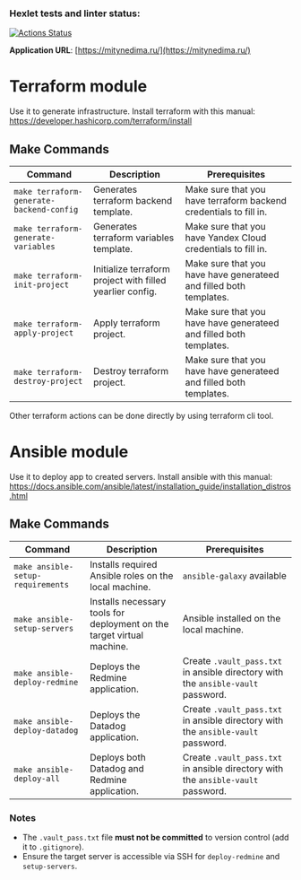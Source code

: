 ### Hexlet tests and linter status:
[![Actions Status](https://github.com/JeyXeon/devops-for-programmers-project-77/actions/workflows/hexlet-check.yml/badge.svg)](https://github.com/JeyXeon/devops-for-programmers-project-77/actions)

**Application URL**: [https://mitynedima.ru/](https://mitynedima.ru/)  

# Terraform module

Use it to generate infrastructure.
Install terraform with this manual: https://developer.hashicorp.com/terraform/install

## Make Commands  

| Command               | Description                                                                 | Prerequisites                              |  
|-----------------------|-----------------------------------------------------------------------------|--------------------------------------------|  
| `make terraform-generate-backend-config` | Generates terraform backend template.                  | Make sure that you have terraform backend credentials to fill in. |  
| `make terraform-generate-variables`  | Generates terraform variables template.                    | Make sure that you have Yandex Cloud credentials to fill in.    | 
| `make terraform-init-project` | Initialize terraform project with filled yearlier config.         | Make sure that you have have generateed and filled both templates. |
| `make terraform-apply-project` | Apply terraform project.                                         | Make sure that you have have generateed and filled both templates. |
| `make terraform-destroy-project` | Destroy terraform project.                                     | Make sure that you have have generateed and filled both templates. |

Other terraform actions can be done directly by using terraform cli tool.

# Ansible module

Use it to deploy app to created servers.
Install ansible with this manual: https://docs.ansible.com/ansible/latest/installation_guide/installation_distros.html

## Make Commands  

| Command               | Description                                                                 | Prerequisites                              |  
|-----------------------|-----------------------------------------------------------------------------|--------------------------------------------|  
| `make ansible-setup-requirements` | Installs required Ansible roles on the local machine.                  | `ansible-galaxy` available                |  
| `make ansible-setup-servers`  | Installs necessary tools for deployment on the target virtual machine.     | Ansible installed on the local machine.    | 
| `make ansible-deploy-redmine` | Deploys the Redmine application.                                           | Create `.vault_pass.txt` in ansible directory with the `ansible-vault` password. |   
| `make ansible-deploy-datadog` | Deploys the Datadog application.                                           | Create `.vault_pass.txt` in ansible directory with the `ansible-vault` password. |
| `make ansible-deploy-all` | Deploys both Datadog and Redmine application.                                  | Create `.vault_pass.txt` in ansible directory with the `ansible-vault` password. |

### Notes  
- The `.vault_pass.txt` file **must not be committed** to version control (add it to `.gitignore`).  
- Ensure the target server is accessible via SSH for `deploy-redmine` and `setup-servers`.
